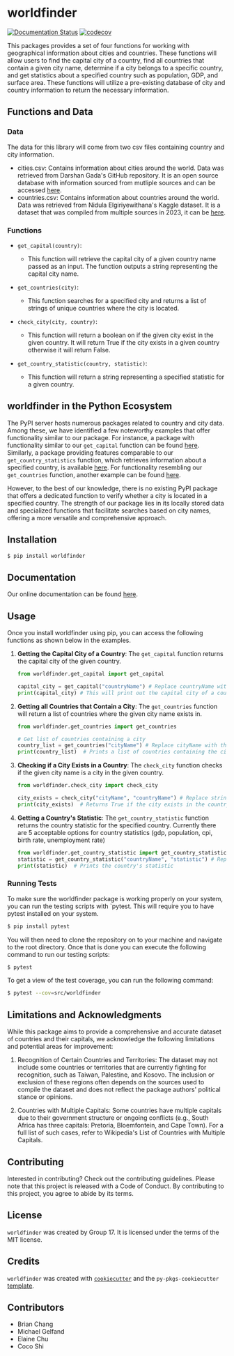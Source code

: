 # worldfinder

[![Documentation Status](https://readthedocs.org/projects/worldfinder/badge/?version=latest)](https://worldfinder.readthedocs.io/en/latest/?badge=latest)
[![codecov](https://codecov.io/gh/UBC-MDS/DSCI524-2425-17-worldfinder/graph/badge.svg?token=ACTS1cZ33z)](https://codecov.io/gh/UBC-MDS/DSCI524-2425-17-worldfinder)

This packages provides a set of four functions for working with geographical information about cities and countries. These functions will allow users to find the capital city of a country, find all countries that contain a given city name, determine if a city belongs to a specific country, and get statistics about a specified country such as population, GDP, and surface area. These functions will utilize a pre-existing database of city and country information to return the necessary information.

## Functions and Data

### Data
The data for this library will come from two csv files containing country and city information.

- cities.csv: Contains information about cities around the world. Data was retrieved from Darshan Gada's GitHub repository. It is an open source database with information sourced from mutliple sources and can be accessed [here](https://github.com/dr5hn/countries-states-cities-database).
- countries.csv: Contains information about countries around the world. Data was retrieved from Nidula Elgiriyewithana's Kaggle dataset. It is a dataset that was compiled from multiple sources in 2023, it can be [here](https://www.kaggle.com/datasets/nelgiriyewithana/countries-of-the-world-2023).

### Functions
- `get_capital(country)`:
    - This function will retrieve the capital city of a given country name passed as an input. The function outputs a string representing the capital city name.

- `get_countries(city)`:
    - This function searches for a specified city and returns a list of strings of unique countries where the city is located.

- `check_city(city, country)`:
    - This function will return a boolean on if the given city exist in the given country. It will return True if the city exists in a given country otherwise it will return False.

- `get_country_statistic(country, statistic)`:
    - This function will return a string representing a specified statistic for a given country.

## worldfinder in the Python Ecosystem
The PyPI server hosts numerous packages related to country and city data. Among these, we have identified a few noteworthy examples that offer functionality similar to our package. For instance, a package with functionality similar to our `get_capital` function can be found [here](https://pypi.org/project/country-capitals/). Similarly, a package providing features comparable to our `get_country_statistics` function, which retrieves information about a specified country, is available [here](https://pypi.org/project/Countrydetails/). For functionality resembling our `get_countries` function, another example can be found [here](https://pypi.org/project/geopy/).

However, to the best of our knowledge, there is no existing PyPI package that offers a dedicated function to verify whether a city is located in a specified country. The strength of our package lies in its locally stored data and specialized functions that facilitate searches based on city names, offering a more versatile and comprehensive approach.

## Installation

```bash
$ pip install worldfinder
```

## Documentation

Our online documentation can be found [here](https://worldfinder.readthedocs.io/en/latest/?badge=latest).

## Usage

Once you install worldfinder using pip, you can access the following functions as shown below in the examples.

1. **Getting the Capital City of a Country**:
   The `get_capital` function returns the capital city of the given country.

   ```python
   from worldfinder.get_capital import get_capital

   capital_city = get_capital("countryName") # Replace countryName with the actual country name
   print(capital_city) # This will print out the capital city of a country
   ```

2. **Getting all Countries that Contain a City**:
   The `get_countries` function will return a list of countries where the given city name exists in.

   ```python
   from worldfinder.get_countries import get_countries

   # Get list of countries containing a city
   country_list = get_countries("cityName") # Replace cityName with the actual city name
   print(country_list)  # Prints a list of countries containing the city
   ```

3. **Checking if a City Exists in a Country**:
   The `check_city` function checks if the given city name is a city in the given country.

   ```python
   from worldfinder.check_city import check_city

   city_exists = check_city("cityName", "countryName") # Replace strings with actual values
   print(city_exists)  # Returns True if the city exists in the country otherwise False
   ```

4. **Getting a Country's Statistic**:
   The `get_country_statistic` function returns the country statistic for the specified country. Currently there are 5 acceptable options for country statistics (gdp, population, cpi, birth rate, unemployment rate)

   ```python
   from worldfinder.get_country_statistic import get_country_statistic
   statistic = get_country_statistic("countryName", "statistic") # Replace strings with actual values
   print(statistic)  # Prints the country's statistic
   ```

### Running Tests

To make sure the worldfinder package is working properly on your system, you can run the testing scripts with `pytest. This will require you to have pytest installed on your system.

```bash
$ pip install pytest
```

You will then need to clone the repository on to your machine and navigate to the root directory. Once that is done you can execute the following command to run our testing scripts:

```bash
$ pytest
```

To get a view of the test coverage, you can run the following command:

```bash
$ pytest --cov=src/worldfinder
```

## Limitations and Acknowledgments
While this package aims to provide a comprehensive and accurate dataset of countries and their capitals, we acknowledge the following limitations and potential areas for improvement:

1. Recognition of Certain Countries and Territories: The dataset may not include some countries or territories that are currently fighting for recognition, such as Taiwan, Palestine, and Kosovo. The inclusion or exclusion of these regions often depends on the sources used to compile the dataset and does not reflect the package authors' political stance or opinions.

2. Countries with Multiple Capitals: Some countries have multiple capitals due to their government structure or ongoing conflicts (e.g., South Africa has three capitals: Pretoria, Bloemfontein, and Cape Town). For a full list of such cases, refer to Wikipedia's List of Countries with Multiple Capitals.


## Contributing

Interested in contributing? Check out the contributing guidelines. Please note that this project is released with a Code of Conduct. By contributing to this project, you agree to abide by its terms.

## License

`worldfinder` was created by Group 17. It is licensed under the terms of the MIT license.

## Credits

`worldfinder` was created with [`cookiecutter`](https://cookiecutter.readthedocs.io/en/latest/) and the `py-pkgs-cookiecutter` [template](https://github.com/py-pkgs/py-pkgs-cookiecutter).

## Contributors
- Brian Chang
- Michael Gelfand 
- Elaine Chu
- Coco Shi
